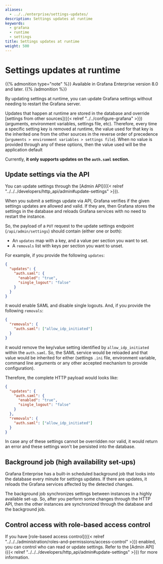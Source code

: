 ```yaml
---
aliases:
  - ../../enterprise/settings-updates/
description: Settings updates at runtime
keywords:
  - grafana
  - runtime
  - settings
title: Settings updates at runtime
weight: 500
---
```


# Settings updates at runtime

{{% admonition type="note" %}}
Available in Grafana Enterprise version 8.0 and later.
{{% /admonition %}}

By updating settings at runtime, you can update Grafana settings without needing to restart the Grafana server.

Updates that happen at runtime are stored in the database and override
[settings from other sources]({{< relref "../../configure-grafana" >}})
(arguments, environment variables, settings file, etc). Therefore, every time a specific setting key is removed at runtime,
the value used for that key is the inherited one from the other sources in the reverse order of precedence
(`arguments > environment variables > settings file`). When no value is provided through any of these options, then the value used will be the application default

Currently, **it only supports updates on the `auth.saml` section.**

## Update settings via the API

You can update settings through the [Admin API]({{< relref "../../../developers/http_api/admin#update-settings" >}}).

When you submit a settings update via API, Grafana verifies if the given settings updates are allowed and valid. If they are, then Grafana stores the settings in the database and reloads
Grafana services with no need to restart the instance.

So, the payload of a `PUT` request to the update settings endpoint (`/api/admin/settings`)
should contain (either one or both):

- An `updates` map with a key, and a value per section you want to set.
- A `removals` list with keys per section you want to unset.

For example, if you provide the following `updates`:

```json
{
  "updates": {
    "auth.saml": {
      "enabled": "true",
      "single_logout": "false"
    }
  }
}
```

it would enable SAML and disable single logouts. And, if you provide the following `removals`:

```json
{
  "removals": {
    "auth.saml": ["allow_idp_initiated"]
  }
}
```

it would remove the key/value setting identified by `allow_idp_initiated` within the `auth.saml`.
So, the SAML service would be reloaded and that value would be inherited for either (settings `.ini` file,
environment variable, command line arguments or any other accepted mechanism to provide configuration).

Therefore, the complete HTTP payload would looks like:

```json
{
  "updates": {
    "auth.saml": {
      "enabled": "true",
      "single_logout": "false"
    }
  },
  "removals": {
    "auth.saml": ["allow_idp_initiated"]
  }
}
```

In case any of these settings cannot be overridden nor valid, it would return an error and these settings
won't be persisted into the database.

## Background job (high availability set-ups)

Grafana Enterprise has a built-in scheduled background job that looks into the database every minute for
settings updates. If there are updates, it reloads the Grafana services affected by the detected changes.

The background job synchronizes settings between instances in a highly available set-up. So, after you perform some changes through the
HTTP API, then the other instances are synchronized through the database and the background job.

## Control access with role-based access control

If you have [role-based access control]({{< relref "../../../administration/roles-and-permissions/access-control" >}}) enabled, you can control who can read or update settings.
Refer to the [Admin API]({{< relref "../../../developers/http_api/admin#update-settings" >}}) for more information.

